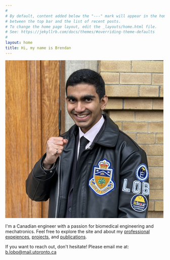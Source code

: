 ```yaml
---
#
# By default, content added below the "---" mark will appear in the home page
# between the top bar and the list of recent posts.
# To change the home page layout, edit the _layouts/home.html file.
# See: https://jekyllrb.com/docs/themes/#overriding-theme-defaults
#
layout: home
title: Hi, my name is Brendan
---
```

![Brendan Lobo Profile Photo](https://raw.githubusercontent.com/Brendan-Lobo/Brendan-Lobo.github.io/main/assets/homepage/Brendan_Profile_Photo.jpg)

I'm a Canadian engineer with a passion for biomedical engineering and mechatronics. Feel free to explore the site and about my [professional expeiences](https://brendanlobo.ca/curriculum_vitae/), [projects](https://brendanlobo.ca/projects/), and [publications](https://brendanlobo.ca/publications/).

If you want to reach out, don't hesitate! Please email me at: [b.lobo@mail.utoronto.ca](mailto:b.lobo@mail.utoronto.ca)
